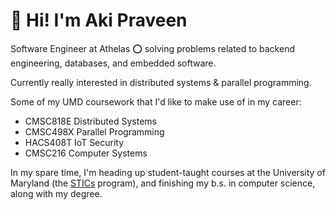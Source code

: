 # 👋 Hi! I'm Aki Praveen

Software Engineer at Athelas ⭕ solving problems related to backend engineering, databases, and embedded software.

Currently really interested in distributed systems & parallel programming. 

Some of my UMD coursework that I'd like to make use of in my career:
* CMSC818E Distributed Systems
* CMSC498X Parallel Programming
* HACS408T IoT Security
* CMSC216 Computer Systems

In my spare time, I'm heading up student-taught courses at the University of Maryland (the [STICs](http://stics.umd.edu) program), and finishing my b.s. in computer science, along with my degree. 
